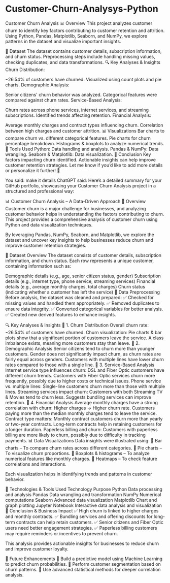 # Customer-Churn-Analysys-Python
Customer Churn Analysis 📊
Overview
This project analyzes customer churn to identify key factors contributing to customer retention and attrition. Using Python, Pandas, Matplotlib, Seaborn, and NumPy, we explore patterns in the dataset and visualize important insights.

📂 Dataset
The dataset contains customer details, subscription information, and churn status.
Preprocessing steps include handling missing values, checking duplicates, and data transformations.
🔍 Key Analyses & Insights
Churn Distribution:

~26.54% of customers have churned.
Visualized using count plots and pie charts.
Demographic Analysis:

Senior citizens' churn behavior was analyzed.
Categorical features were compared against churn rates.
Service-Based Analysis:

Churn rates across phone services, internet services, and streaming subscriptions.
Identified trends affecting retention.
Financial Analysis:

Average monthly charges and contract types influencing churn.
Correlation between high charges and customer attrition.
📊 Visualizations
Bar charts to compare churn vs. different categorical features.
Pie charts for churn percentage breakdown.
Histograms & boxplots to analyze numerical trends.
🚀 Tools Used
Python: Data handling and analysis.
Pandas & NumPy: Data wrangling.
Seaborn & Matplotlib: Data visualization.
📌 Conclusion
Key factors impacting churn identified.
Actionable insights can help improve customer retention strategies.
Let me know if you’d like to add more details or personalize it further! 🚀 ​​

You said:
make it details
ChatGPT said:
Here’s a detailed summary for your GitHub portfolio, showcasing your Customer Churn Analysis project in a structured and professional way:

📊 Customer Churn Analysis – A Data-Driven Approach
📝 Overview
Customer churn is a major challenge for businesses, and analyzing customer behavior helps in understanding the factors contributing to churn. This project provides a comprehensive analysis of customer churn using Python and data visualization techniques.

By leveraging Pandas, NumPy, Seaborn, and Matplotlib, we explore the dataset and uncover key insights to help businesses reduce churn and improve customer retention strategies.

📂 Dataset Overview
The dataset consists of customer details, subscription information, and churn status. Each row represents a unique customer, containing information such as:

Demographic details (e.g., age, senior citizen status, gender)
Subscription details (e.g., internet type, phone service, streaming services)
Financial details (e.g., average monthly charges, total charges)
Churn status (indicating whether a customer has left the service)
🔹 Data Preprocessing
Before analysis, the dataset was cleaned and prepared:
✅ Checked for missing values and handled them appropriately.
✅ Removed duplicates to ensure data integrity.
✅ Converted categorical variables for better analysis.
✅ Created new derived features to enhance insights.

🔍 Key Analyses & Insights
📌 1. Churn Distribution
Overall churn rate: ~26.54% of customers have churned.
Churn visualization:
Pie charts & bar plots show that a significant portion of customers leave the service.
A class imbalance exists, meaning more customers stay than leave.
📌 2. Demographic Analysis
Senior citizens tend to churn more than younger customers.
Gender does not significantly impact churn, as churn rates are fairly equal across genders.
Customers with multiple lines have lower churn rates compared to those with a single line.
📌 3. Service-Based Analysis
Internet service type influences churn:
DSL and Fiber Optic customers have different churn trends.
Customers with Fiber Optic services churn more frequently, possibly due to higher costs or technical issues.
Phone service vs. multiple lines:
Single-line customers churn more than those with multiple lines.
Streaming services impact churn:
Customers with both Streaming TV & Movies tend to churn less.
Suggests bundling services can improve retention.
📌 4. Financial Analysis
Average monthly charges have a strong correlation with churn:
Higher charges → Higher churn rate.
Customers paying more than the median monthly charges tend to leave the service.
Contract type matters:
Monthly contract customers churn more than yearly or two-year contracts.
Long-term contracts help in retaining customers for a longer duration.
Paperless billing and churn:
Customers with paperless billing are more likely to churn, possibly due to difficulty in tracking payments.
📊 Data Visualizations
Data insights were illustrated using:
📌 Bar charts – To compare churn rates across different categories.
📌 Pie charts – To visualize churn proportions.
📌 Boxplots & histograms – To analyze numerical features like monthly charges.
📌 Heatmaps – To check feature correlations and interactions.

Each visualization helps in identifying trends and patterns in customer behavior.

🚀 Technologies & Tools Used
Technology	Purpose
Python	Data processing and analysis
Pandas	Data wrangling and transformation
NumPy	Numerical computations
Seaborn	Advanced data visualization
Matplotlib	Chart and graph plotting
Jupyter Notebook	Interactive data analysis and visualization
📌 Conclusion & Business Impact
✅ High churn is linked to higher charges and monthly contracts.
✅ Bundling services and offering discounts for long-term contracts can help retain customers.
✅ Senior citizens and Fiber Optic users need better engagement strategies.
✅ Paperless billing customers may require reminders or incentives to prevent churn.

This analysis provides actionable insights for businesses to reduce churn and improve customer loyalty.

📎 Future Enhancements
🔹 Build a predictive model using Machine Learning to predict churn probabilities.
🔹 Perform customer segmentation based on churn patterns.
🔹 Use advanced statistical methods for deeper correlation analysis.
